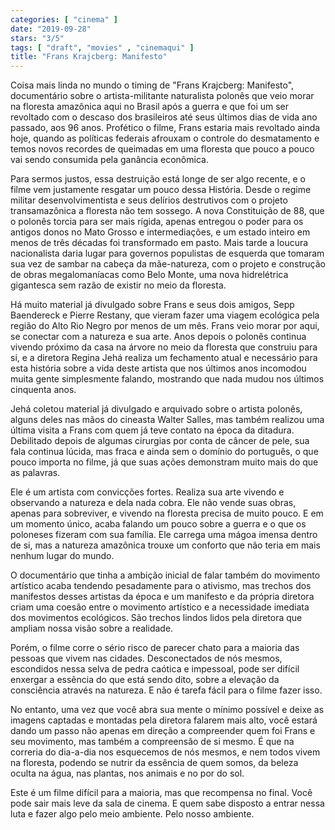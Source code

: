 ```yaml
---
categories: [ "cinema" ]
date: "2019-09-28"
stars: "3/5"
tags: [ "draft", "movies" , "cinemaqui" ]
title: "Frans Krajcberg: Manifesto"
---
```

Coisa mais linda no mundo o timing de "Frans Krajcberg: Manifesto",
documentário sobre o artista-militante naturalista polonês que veio
morar na floresta amazônica aqui no Brasil após a guerra e que foi um
ser revoltado com o descaso dos brasileiros até seus últimos dias de
vida ano passado, aos 96 anos. Profético o filme, Frans estaria mais
revoltado ainda hoje, quando as políticas federais afrouxam o controle
do desmatamento e temos novos recordes de queimadas em uma floresta que
pouco a pouco vai sendo consumida pela ganância econômica.

Para sermos justos, essa destruição está longe de ser algo recente, e
o filme vem justamente resgatar um pouco dessa História. Desde o regime
militar desenvolvimentista e seus delírios destrutivos com o projeto
transamazônica a floresta não tem sossego. A nova Constituição de 88,
que o polonês torcia para ser mais rígida, apenas entregou o poder
para os antigos donos no Mato Grosso e intermediações, e um estado
inteiro em menos de três décadas foi transformado em pasto. Mais
tarde a loucura nacionalista daria lugar para governos populistas de
esquerda que tomaram sua vez de sambar na cabeça da mãe-natureza, com
o projeto e construção de obras megalomaníacas como Belo Monte, uma
nova hidrelétrica gigantesca sem razão de existir no meio da floresta.

Há muito material já divulgado sobre Frans e seus dois amigos, Sepp
Baendereck e Pierre Restany, que vieram fazer uma viagem ecológica
pela região do Alto Rio Negro por menos de um mês. Frans veio morar
por aqui, se conectar com a natureza e sua arte. Anos depois o polonês
continua vivendo próximo da casa na árvore no meio da floresta que
construiu para si, e a diretora Regina Jehá realiza um fechamento atual
e necessário para esta história sobre a vida deste artista que nos
últimos anos incomodou muita gente simplesmente falando, mostrando que
nada mudou nos últimos cinquenta anos.

Jehá coletou material já divulgado e arquivado sobre o artista polonês,
alguns deles nas mãos do cineasta Walter Salles, mas também realizou
uma última visita a Frans com quem já teve contato na época da
ditadura. Debilitado depois de algumas cirurgias por conta de câncer
de pele, sua fala continua lúcida, mas fraca e ainda sem o domínio do
português, o que pouco importa no filme, já que suas ações demonstram
muito mais do que as palavras.

Ele é um artista com convicções fortes. Realiza sua arte vivendo
e observando a natureza e dela nada cobra. Ele não vende suas obras,
apenas para sobreviver, e vivendo na floresta precisa de muito pouco. E
em um momento único, acaba falando um pouco sobre a guerra e o que os
poloneses fizeram com sua família. Ele carrega uma mágoa imensa dentro
de si, mas a natureza amazônica trouxe um conforto que não teria em
mais nenhum lugar do mundo.

O documentário que tinha a ambição inicial de falar também do
movimento artístico acaba tendendo pesadamente para o ativismo, mas
trechos dos manifestos desses artistas da época e um manifesto e da
própria diretora criam uma coesão entre o movimento artístico e a
necessidade imediata dos movimentos ecológicos. São trechos lindos
lidos pela diretora que ampliam nossa visão sobre a realidade.

Porém, o filme corre o sério risco de parecer chato para a maioria das
pessoas que vivem nas cidades. Desconectados de nós mesmos, escondidos
nessa selva de pedra caótica e impessoal, pode ser difícil enxergar
a essência do que está sendo dito, sobre a elevação da consciência
através na natureza. E não é tarefa fácil para o filme fazer isso.

No entanto, uma vez que você abra sua mente o mínimo possível e deixe
as imagens captadas e montadas pela diretora falarem mais alto, você
estará dando um passo não apenas em direção a compreender quem foi
Frans e seu movimento, mas também a compreensão de si mesmo. É que na
correria do dia-a-dia nos esquecemos de nós mesmos, e nem todos vivem
na floresta, podendo se nutrir da essência de quem somos, da beleza
oculta na água, nas plantas, nos animais e no por do sol.

Este é um filme difícil para a maioria, mas que recompensa no
final. Você pode sair mais leve da sala de cinema. E quem sabe disposto
a entrar nessa luta e fazer algo pelo meio ambiente. Pelo nosso ambiente.
